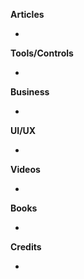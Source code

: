 **Articles**

* 

**Tools/Controls**

* 

**Business**

* 

**UI/UX**

* 

**Videos**

* 

**Books**

* 

**Credits**

* 
